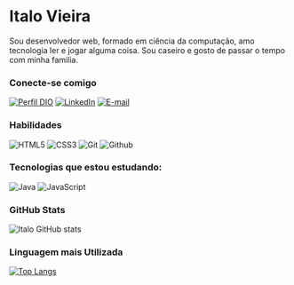 # Italo Vieira

Sou desenvolvedor web, formado em ciência da computação,
amo tecnologia ler e jogar alguma coisa. Sou caseiro e gosto de passar o tempo com minha familia.

### Conecte-se comigo
[![Perfil DIO](https://img.shields.io/badge/-Meu%20Perfil%20na%20DIO-30A3DC?style=for-the-badge)](https://web.dio.me/users/italofernandesvm) [![LinkedIn](https://img.shields.io/badge/LinkedIn-204B5e?style=for-the-badge&logo=linkedin)](https://www.linkedin.com/in/italofvm/) [![E-mail](https://img.shields.io/badge/-Email-426b65?style=for-the-badge&logo=microsoft-outlook)](mailto:italofernandesvm@gmail.com)

### Habilidades
![HTML5](https://img.shields.io/badge/HTML5-E34F26?style=for-the-badge&logo=html5&logoColor=white) ![CSS3](https://img.shields.io/badge/CSS3-0a66c2?style=for-the-badge&logo=css3&logo=white) ![Git](https://img.shields.io/badge/Git-F05032?style=for-the-badge&logo=git&logoColor=white) ![Github](https://img.shields.io/badge/Github-181717?style=for-the-badge&logo=Github&logoColor=white)

### Tecnologias que estou estudando:
![Java](https://img.shields.io/badge/Java-204B5e?style=for-the-badge&logo=java) ![JavaScript](https://img.shields.io/badge/JavaScript-F7DF1E?style=for-the-badge&logo=javascript&logoColor=black)

### GitHub Stats
![Italo GitHub stats](https://github-readme-stats.vercel.app/api?username=italofvm&show_icons=true&theme=tokyonight)

### Linguagem mais Utilizada
[![Top Langs](https://github-readme-stats.vercel.app/api/top-langs/?username=italofvm&langs_count=8)](https://github.com/italofvm/github-readme-stats)
